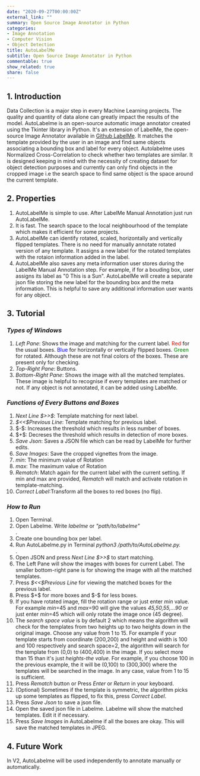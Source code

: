 ```yaml
---
date: "2020-09-27T00:00:00Z"
external_link: ""
summary: Open Source Image Annotator in Python
categories:
- Image Annotation
- Computer Vision
- Object Detection
title: AutoLabelMe
subtitle: Open Source Image Annotator in Python
commentable: true
show_related: true
share: false
---
```



## 1. Introduction

Data Collection is a major step in every Machine Learning
projects. The quality and quantity of data alone can
greatly impact the results of the model.
AutoLabelme is an open-source automatic image annotator created using the Tkinter library in Python.
It's an extension of LabelMe, the open-source Image Annotator available in
[Github LabelMe](https://github.com/wkentaro/labelme). It matches the template provided by the user in an image and find same objects
associating a bounding box and label for every object.
Autolabelme uses Normalized Cross-Correlation to check whether two templates are
similar. It is designed keeping in mind with the necessity of creating dataset
for object detection purposes and currently can only find objects in the cropped
image i.e the search space to find same object is the space around the current
template.

## 2. Properties

<ol>
<li>AutoLabelMe is simple to use. After LabelMe Manual Annotation just run AutoLabelMe.</li>
<li> It is fast. The search space to the local neighbourhood of the template
	which makes it efficient for some projects.</li>
<li> AutoLabelMe can identify rotated, scaled, horizontally and
	vertically flipped templates. There is no need for manually annotate
	rotated version of any template. It assigns a new label for the rotated
	templates with the rotaion information added in the label.</li>
<li>AutoLabelMe also saves any meta information user stores during the LabelMe Manual Annotation
	step.
	For example, if for a bouding box, user assigns its label as "0 This is a Sun".
	AutoLabelMe will create a separate json file storing the new label for the
	bounding box and the meta information. This is helpful to save any additional
	information user wants for any object.</li>
</ol>

## 3. Tutorial


### *Types of Windows*

<ol>
	<li><i>Left Pane</i>: Shows the image and matching for the current label.
		<span style="color:red" ;>Red</span> for the usual boxes. <span style="color:blue"
			;>Blue</span>
		for horizontally or vertically flipped boxes.
		<span style="color:green" ;>Green</span> for rotated. Although these
		are not final colors of the boxes. These are present only for checking.</li>
	<li>
		<i>Top-Right Pane</i>: Buttons.
	</li>
	<li>
		<i>Bottom-Right Pane</i>: Shows the image with all the matched templates.
		These image is helpful to recognise if every templates are matched or not.
		If any object is not annotated, it can be added using LabelMe.
	</li>
</ol>


### *Functions of Every Buttons and Boxes*

<ol>
	<li>
		<i>Next Line $>>$</i>: Template matching for next label.
	</li>
	<li>
		<i> $<<$Previous Line</i>: Template matching for previous label. </li> <li>
				$-$: Increases the threshold which results in less number of boxes.
	</li>
	<li>
		$+$: Decreses the threshold which results in detection of more boxes.
	</li>
	<li>
		<i>Save Json</i>: Saves a JSON file which can be read by LabelMe for further edits.
	</li>
	<li>
		<i>Save Images</i>: Save the cropped vignettes from the image.
	</li>
	<li>
		<i>min</i>: The minimum value of Rotation
	</li>
	<li>
		<i>max</i>: The maximum value of Rotation
	</li>
	<li>
		<i>Rematch</i>: Match again for the current label with the current setting. If min and max
		are provided, <i>Rematch</i> will match and activate rotation in template-matching.
	</li>
	<li>
		<i>Correct Label</i>:Transform all the boxes to red boxes (no flip).
	</li>
</ol>

### *How to Run*

<ol>
	<li> Open Terminal.</li>
	<li> Open Labelme. Write <i>labelme</i> or <i>"path/to/labelme"</i></li>.
	<li> Create one bounding box per label.</li>
	<li> Run AutoLabelme.py in Terminal <i>python3 /path/to/AutoLabelme.py.</i></li>.
	<li> Open JSON and press <i>Next Line $>>$</i> to start matching.</li>
	<li> The Left Pane will show the images with boxes for current Label. The smaller bottom-right
		pane is for showing the image with all the matched templates.</li>
	<li> Press <i> $<<$Previous Line</i> for viewing the matched boxes for the previous label. </li>
				<li>Press $+$ for more boxes and $-$ for less boxes.</li>
	<li>If you have rotated image, fill the rotation range or just enter
		<i>min</i> value. For example <i>min</i>=45 and <i>max</i>=90 will give the values
		<i>45,50,55,...90</i> or just enter <i>min</i>=45 which will only rotate the image once (45
		degree).</li>
	<li>The <i>search space value</i> is by default 2 which means the algorithm will check
		for the templates from two heights up to two heights down in the original image.
		Choose any value from 1 to 15. For example if your template starts from coordinate
		(200,200) and height and width is 100 and 100 respectively and search space=2,
		the algorithm will search for the template from (0,0) to (400,400) in the image.
		If you select more than 15 than it's just <i>heights-the value</i>. For example,
		if you choose 100 in the previous example, the it will be (0,100) to (300,300)
		where the templates will be searched in the image. In any case, value from 1 to 15 is
		sufficient.</li>
	<li>Press <i>Rematch</i> button or Press <i>Enter</i> or <i>Return</i> in your keyboard.</li>
	<li>(Optional) Sometimes if the template is symmetric, the algorithm picks up some templates as
		flipped,
		to fix this, press <i>Correct Label</i>.</li>
	<li>Press <i>Save Json</i> to save a json file.</li>
	<li> Open the saved json file in Labelme. Labelme will show the matched templates. Edit it if
		necessary.</li>
	<li>Press <i>Save Images</i> in AutoLabelme if all the boxes are okay. This will save the
		matched templates in JPEG.</li>
</ol>

## 4. Future Work

In V2, AutoLabelme will be used independently to annotate manually or automatically.

